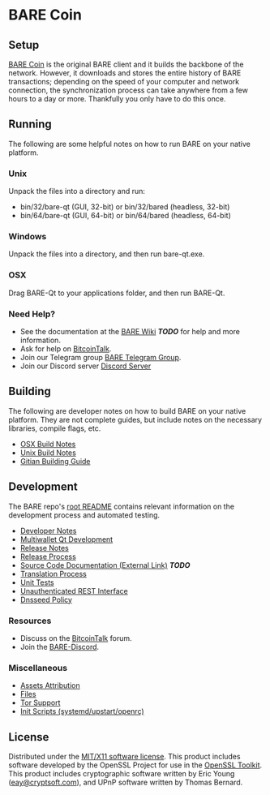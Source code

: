 BARE Coin
=====================

Setup
---------------------
[BARE Coin](http://bare.network/#wallet) is the original BARE client and it builds the backbone of the network. However, it downloads and stores the entire history of BARE transactions; depending on the speed of your computer and network connection, the synchronization process can take anywhere from a few hours to a day or more. Thankfully you only have to do this once.

Running
---------------------
The following are some helpful notes on how to run BARE on your native platform.

### Unix

Unpack the files into a directory and run:

- bin/32/bare-qt (GUI, 32-bit) or bin/32/bared (headless, 32-bit)
- bin/64/bare-qt (GUI, 64-bit) or bin/64/bared (headless, 64-bit)

### Windows

Unpack the files into a directory, and then run bare-qt.exe.

### OSX

Drag BARE-Qt to your applications folder, and then run BARE-Qt.

### Need Help?

* See the documentation at the [BARE Wiki](https://en.bitcoin.it/wiki/Main_Page) ***TODO***
for help and more information.
* Ask for help on [BitcoinTalk](https://bitcointalk.org/index.php?topic=5149503.0).
* Join our Telegram group [BARE Telegram Group](https://t.me/joinchat/Ie3kQlS1G-algyWK3LUQGg).
* Join our Discord server [Discord Server](https://discord.gg/HqHutDk)

Building
---------------------
The following are developer notes on how to build BARE on your native platform. They are not complete guides, but include notes on the necessary libraries, compile flags, etc.

- [OSX Build Notes](build-osx.md)
- [Unix Build Notes](build-unix.md)
- [Gitian Building Guide](gitian-building.md)

Development
---------------------
The BARE repo's [root README](https://github.com/BareCrypto/BARE-coin/blob/master/README.md) contains relevant information on the development process and automated testing.

- [Developer Notes](developer-notes.md)
- [Multiwallet Qt Development](multiwallet-qt.md)
- [Release Notes](release-notes.md)
- [Release Process](release-process.md)
- [Source Code Documentation (External Link)](https://dev.visucore.com/bitcoin/doxygen/) ***TODO***
- [Translation Process](translation_process.md)
- [Unit Tests](unit-tests.md)
- [Unauthenticated REST Interface](REST-interface.md)
- [Dnsseed Policy](dnsseed-policy.md)

### Resources

* Discuss on the [BitcoinTalk](https://bitcointalk.org/index.php?topic=5149503.0) forum.
* Join the [BARE-Discord](https://discord.gg/HqHutDk).

### Miscellaneous
- [Assets Attribution](assets-attribution.md)
- [Files](files.md)
- [Tor Support](tor.md)
- [Init Scripts (systemd/upstart/openrc)](init.md)

License
---------------------
Distributed under the [MIT/X11 software license](http://www.opensource.org/licenses/mit-license.php).
This product includes software developed by the OpenSSL Project for use in the [OpenSSL Toolkit](https://www.openssl.org/). This product includes
cryptographic software written by Eric Young ([eay@cryptsoft.com](mailto:eay@cryptsoft.com)), and UPnP software written by Thomas Bernard.
